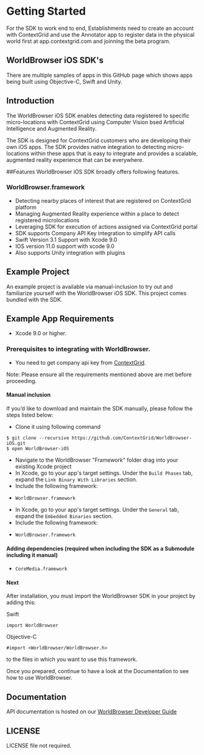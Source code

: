 # Getting Started
For the SDK to work end to end, Establishments need to create an account with ContextGrid and use the Annotator app to register data in the physical world first at app.contextgrid.com and joinning the beta program.

## WorldBrowser iOS SDK's
There are multiple samples of apps in this GitHub page which shows apps being built using Objective-C, Swift and Unity.

## Introduction

The WorldBrowser iOS SDK enables detecting data registered to specific micro-locations with ContextGrid using Computer Vision bsed Artificial Intelligence and Augmented Reality.  

The SDK is designed for ContextGrid customers who are developing their own iOS apps. The SDK provides native integration to detecting micro-locations within these apps that is easy to integrate and provides a scalable, augmented reality experience that can be everywhere.

##Features 
WorldBrowser iOS SDK broadly offers following features.

### WorldBrowser.framework

+ Detecting nearby places of interest that are registered on ContextGrid platform
+ Managing Augmented Reality experience within a place to detect registered microlocations
+ Leveraging SDK for execution of actions assigned via ContextGrid portal 
+ SDK supports Company API Key integration to simplify API calls
+ Swift Version 3.1 Support with Xcode 9.0
+ IOS version 11.0 support with xcode 9.0
+ Also supports Unity integration with plugins

## Example Project
An example project is available via  manual-inclusion to try out and familiarize yourself with the WorldBrowser iOS SDK. This project comes bundled with the SDK.

## Example App Requirements

+ Xcode 9.0 or higher.

### Prerequisites to integrating with WorldBrowser.
+ You need to get company api key from [ContextGrid](https://app.contextgrid.com/).

Note: Please ensure all the requirements mentioned above are met before proceeding.

#### Manual inclusion
If you’d like to download and maintain the SDK manually, please follow the steps listed below:
+ Clone it using following command
~~~{.m}
$ git clone --recursive https://github.com/ContextGrid/WorldBrowser-iOS.git
$ open WorldBrowser-iOS
~~~
+ Navigate to the WorldBrowser "Framework" folder drag into your existing Xcode project
+ In Xcode, go to your app's target settings. Under the `Build Phases` tab, expand the `Link Binary With Libraries` section.
+ Include the following framework:
- `WorldBrowser.framework`
+ In Xcode, go to your app's target settings. Under the `General` tab, expand the `Embedded Binaries` section.
+ Include the following framework:
- `WorldBrowser.framework`

#### Adding dependencies (required when including the SDK as a Submodule  including it manual)
- `CoreMedia.framework`

#### Next

After installation, you must import the WorldBrowser SDK in your project by adding this:

Swift
~~~{.m}
import WorldBrowser
~~~

Objective-C
~~~{.m}
#import <WorldBrowser/WorldBrowser.h>
~~~

to the files in which you want to use this framework.

Once you prepared, continue to have a look at the Documentation to see how to use WorldBrowser.

## Documentation
API documentation is hosted on our [WorldBrowser Developer Guide](https://app.contextgrid.com/docs/#introduction)

LICENSE
-------
LICENSE file not required.
